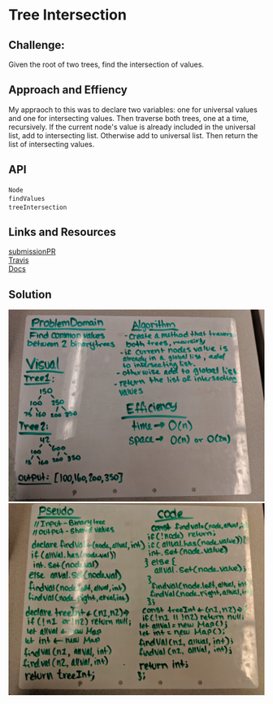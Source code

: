 # Tree Intersection
## Challenge:
Given the root of two trees, find the intersection of values.

## Approach and Effiency 
My appraoch to this was to declare two variables: one for universal values and one for intersecting values. Then traverse both trees, one at a time, recursively. If the current node's value is already included in the universal list, add to intersecting list. Otherwise add to universal list. Then return the list of intersecting values.


## API
`Node` <br>
`findValues` <br>
`treeIntersection `


## Links and Resources
[submissionPR](https://github.com/nataliealway-401-advanced-javascript/data-structures-and-algorithms/pull/23) <br>
[Travis](https://www.travis-ci.com/nataliealway-401-advanced-javascript/data-structures-and-algorithms) <br>
[Docs](https://github.com/nataliealway-401-advanced-javascript/data-structures-and-algorithms/blob/tree-intersection/docs/challenges_treeIntersection_tree-intersection.js.html) <br>

## Solution
![uml](../assets/treeIntUML1.jpg)
![uml](../assets/treeIntUML2.jpg)
